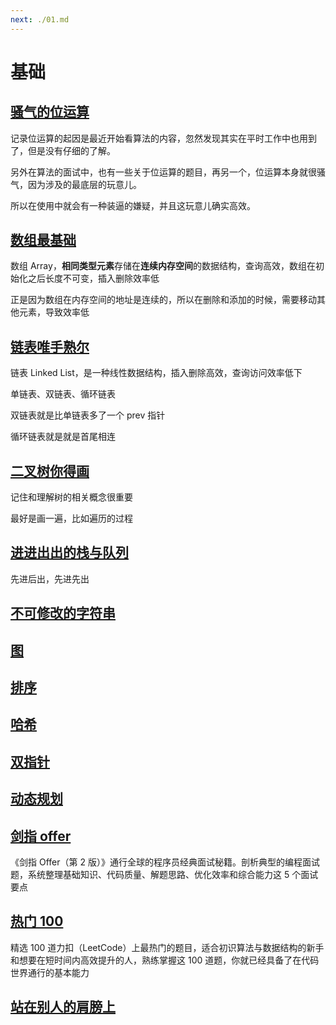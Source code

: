 ```yaml
---
next: ./01.md
---
```


# 基础

## [骚气的位运算](./01.md)

记录位运算的起因是最近开始看算法的内容，忽然发现其实在平时工作中也用到了，但是没有仔细的了解。

另外在算法的面试中，也有一些关于位运算的题目，再另一个，位运算本身就很骚气，因为涉及的最底层的玩意儿。

所以在使用中就会有一种装逼的嫌疑，并且这玩意儿确实高效。

## [数组最基础](./02.md)

数组 Array，**相同类型元素**存储在**连续内存空间**的数据结构，查询高效，数组在初始化之后长度不可变，插入删除效率低

正是因为数组在内存空间的地址是连续的，所以在删除和添加的时候，需要移动其他元素，导致效率低

## [链表唯手熟尔](./03.md)

链表 Linked List，是一种线性数据结构，插入删除高效，查询访问效率低下

单链表、双链表、循环链表

双链表就是比单链表多了一个 prev 指针

循环链表就是就是首尾相连

## [二叉树你得画](./04.md)

记住和理解树的相关概念很重要

最好是画一遍，比如遍历的过程

## [进进出出的栈与队列](./05.md)

先进后出，先进先出

## [不可修改的字符串](./06.md)

## [图](./07.md)

## [排序](./08.md)

## [哈希](./081.md)

## [双指针](./082.md)

## [动态规划](./083.md)

## [剑指 offer](./09.md)

《剑指 Offer（第 2 版）》通行全球的程序员经典面试秘籍。剖析典型的编程面试题，系统整理基础知识、代码质量、解题思路、优化效率和综合能力这 5 个面试要点

## [热门 100](./10.md)

精选 100 道力扣（LeetCode）上最热门的题目，适合初识算法与数据结构的新手和想要在短时间内高效提升的人，熟练掌握这 100 道题，你就已经具备了在代码世界通行的基本能力

## [站在别人的肩膀上](./11.md)
